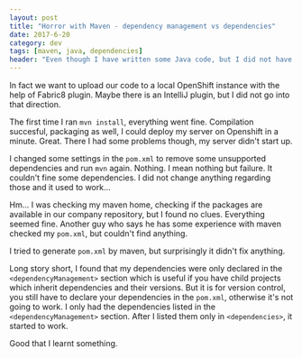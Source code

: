 ```yaml
---
layout: post
title: "Horror with Maven - dependency management vs dependencies"
date: 2017-6-20
category: dev
tags: [maven, java, dependencies]
header: "Even though I have written some Java code, but I did not have to really deal with Maven. IntelliJ took care of most of the things. But this time it was different. I had to use a maven plugin and create my own build settings."
---
```


In fact we want to upload our code to a local OpenShift instance with the help of Fabric8 plugin. Maybe there is an IntelliJ plugin, but I did not go into that direction.

The first time I ran `mvn install`, everything went fine. Compilation succesful, packaging as well, I could deploy my server on Openshift in a minute. Great. There I had some problems though, my server didn't start up.

I changed some settings in the `pom.xml` to remove some unsupported dependencies and run `mvn` again. Nothing. I mean nothing but failure. It couldn't fine some dependencies. I did not change anything regarding those and it used to work...

Hm... I was checking my maven home, checking if the packages are available in our company repository, but I found no clues. Everything seemed fine. Another guy who says he has some experience with maven checked my `pom.xml`, but couldn't find anything.

I tried to generate `pom.xml` by maven, but surprisingly it didn't fix anything.

Long story short, I found that my dependencies were only declared in the `<dependencyManagement>` section which is useful if you have child projects which inherit dependencies and their versions. But it is for version control, you still have to declare your dependencies in the `pom.xml`, otherwise it's not going to work. I only had the dependencies listed in the `<dependencyManagement>` section. After I listed them only in `<dependencies>`, it started to work.

Good that I learnt something.